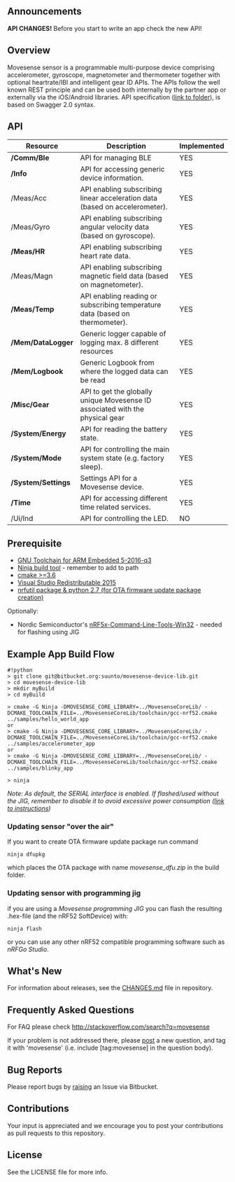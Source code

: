 ## Announcements ##
**API CHANGES!** Before you start to write an app check the new API!

## Overview ##

Movesense sensor is a programmable multi-purpose device comprising accelerometer, gyroscope, magnetometer and thermometer together with optional heartrate/IBI and intelligent gear ID APIs. The APIs follow the well known REST principle and can be used both internally by the partner app or externally via the iOS/Android libraries. API specification ([link to folder](https://bitbucket.org/suunto/movesense-device-lib/src/master/MovesenseCoreLib/resources/core/)), is based on Swagger 2.0 syntax.

## API ##
Resource | Description|Implemented
---------|------------|--------------
**/Comm/Ble**|API for managing BLE | YES
**/Info**|API for accessing generic device information.| YES
/Meas/Acc|API enabling subscribing linear acceleration data (based on accelerometer).| YES
/Meas/Gyro|API enabling subscribing angular velocity data (based on gyroscope).| YES
**/Meas/HR**|API enabling subscribing heart rate data.| YES
/Meas/Magn|API enabling subscribing magnetic field data (based on magnetometer).| YES
**/Meas/Temp**|API enabling reading or subscribing temperature data (based on thermometer).| YES
**/Mem/DataLogger**|Generic logger capable of logging max. 8 different resources| YES
**/Mem/Logbook**|Generic Logbook from where the logged data can be read| YES
**/Misc/Gear**| API to get the globally unique Movesense ID associated with the physical gear | YES
**/System/Energy**|API for reading the battery state.| YES
**/System/Mode**|API for controlling the main system state (e.g. factory sleep).| YES
**/System/Settings**| Settings API for a Movesense device. | YES
**/Time**|API for accessing different time related services.| YES
/Ui/Ind|API for controlling the LED.| NO

## Prerequisite ##

 * [GNU Toolchain for ARM Embedded 5-2016-q3](https://developer.arm.com/open-source/gnu-toolchain/gnu-rm/downloads)
 * [Ninja build tool](https://ninja-build.org/) - remember to add to path
 * [cmake >=3.6](https://cmake.org/download/)
 * [Visual Studio Redistributable 2015](https://www.microsoft.com/en-us/download/details.aspx?id=48145)
 * [nrfutil package & python 2.7 (for OTA firmware update package creation)](https://github.com/NordicSemiconductor/pc-nrfutil)
 
Optionally: 

 * Nordic Semiconductor's [nRF5x-Command-Line-Tools-Win32](https://www.nordicsemi.com/eng/Products/Bluetooth-low-energy/nRF52-DK) - needed for flashing using JIG

## Example App Build Flow ##

```
#!python
> git clone git@bitbucket.org:suunto/movesense-device-lib.git
> cd movesense-device-lib
> mkdir myBuild
> cd myBuild

> cmake -G Ninja -DMOVESENSE_CORE_LIBRARY=../MovesenseCoreLib/ -DCMAKE_TOOLCHAIN_FILE=../MovesenseCoreLib/toolchain/gcc-nrf52.cmake ../samples/hello_world_app
or
> cmake -G Ninja -DMOVESENSE_CORE_LIBRARY=../MovesenseCoreLib/ -DCMAKE_TOOLCHAIN_FILE=../MovesenseCoreLib/toolchain/gcc-nrf52.cmake ../samples/accelerometer_app
or
> cmake -G Ninja -DMOVESENSE_CORE_LIBRARY=../MovesenseCoreLib/ -DCMAKE_TOOLCHAIN_FILE=../MovesenseCoreLib/toolchain/gcc-nrf52.cmake ../samples/blinky_app

> ninja
```
*Note: As default, the SERIAL interface is enabled. If flashed/used without the JIG, remember to disable it to avoid excessive power consumption ([link to instructions](https://bitbucket.org/suunto/movesense-device-lib/src/master/MovesenseCoreLib/documentation/PowerOptimization.md?at=master&fileviewer=file-view-default))*

### Updating sensor "over the air" ###

If you want to create OTA firmware update package run command
```
ninja dfupkg
```

which places the OTA package with name *movesense_dfu.zip* in the build folder.

### Updating sensor with programming jig ###

if you are using a *Movesense programming JIG* you can flash the resulting .hex-file (and the nRF52 SoftDevice) with:
```
ninja flash
```
or you can use any other nRF52 compatible programming software such as *nRFGo Studio*.



## What's New ##
For information about releases, see the [CHANGES.md](CHANGES.md) file in repository.

## Frequently Asked Questions ##

For FAQ please check http://stackoverflow.com/search?q=movesense

If your problem is not addressed there, please [post](http://stackoverflow.com/questions/ask) a new question, and tag it with 'movesense' (i.e. include [tag:movesense] in the question body).

## Bug Reports ##

Please report bugs by [raising](https://bitbucket.org/suunto/movesense-device-lib/issues/new) an Issue via Bitbucket.

## Contributions ##
Your input is appreciated and we encourage you to post your contributions as pull requests to this repository.

## License ##

See the LICENSE file for more info.